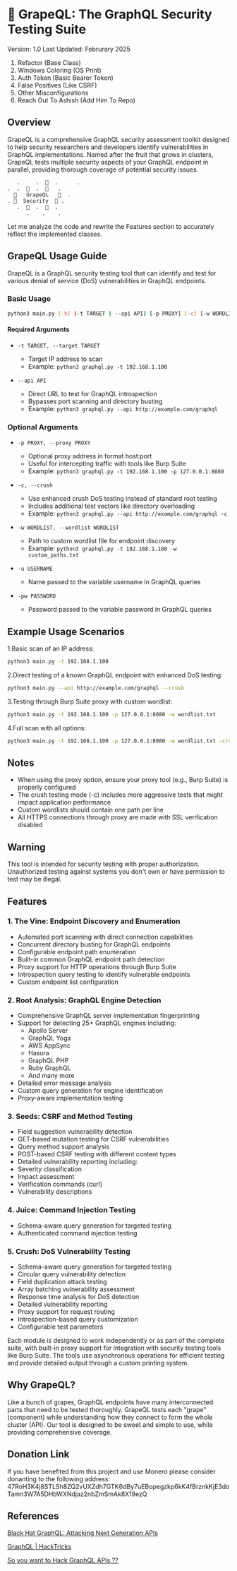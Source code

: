 # 🍇 GrapeQL: The GraphQL Security Testing Suite

Version: 1.0
Last Updated: Februrary 2025

1. Refactor (Base Class)
2. Windows Coloring (OS Print)
3. Auth Token (Basic Bearer Token)
4. False Positives (Like CSRF)
5. Other Misconfigurations
6. Reach Out To Ashish (Add Him To Repo)

## Overview

GrapeQL is a comprehensive GraphQL security assessment toolkit designed to help security researchers and developers identify vulnerabilities in GraphQL implementations. Named after the fruit that grows in clusters, GrapeQL tests multiple security aspects of your GraphQL endpoint in parallel, providing thorough coverage of potential security issues.

```ascii
   .     .  🍇  .      .
.  .  🍇  .  🍇   .    
  🍇   GrapeQL   🍇  .  
. 🍇  Security  🍇 .   
   .  🍇  .  🍇  .     
      .    .    .      
```

Let me analyze the code and rewrite the Features section to accurately reflect the implemented classes.

## GrapeQL Usage Guide

GrapeQL is a GraphQL security testing tool that can identify and test for various denial of service (DoS) vulnerabilities in GraphQL endpoints.

### Basic Usage

```bash
python3 main.py [-h] (-t TARGET | --api API) [-p PROXY] [-c] [-w WORDLIST]
```

#### Required Arguments

- `-t TARGET, --target TARGET`
  - Target IP address to scan
  - Example: `python3 graphql.py -t 192.168.1.100`

- `--api API`
  - Direct URL to test for GraphQL introspection
  - Bypasses port scanning and directory busting
  - Example: `python3 graphql.py --api http://example.com/graphql`

### Optional Arguments

- `-p PROXY, --proxy PROXY`
  - Optional proxy address in format host:port
  - Useful for intercepting traffic with tools like Burp Suite
  - Example: `python3 graphql.py -t 192.168.1.100 -p 127.0.0.1:8080`

- `-c, --crush`
  - Use enhanced crush DoS testing instead of standard root testing
  - Includes additional test vectors like directory overloading
  - Example: `python3 graphql.py --api http://example.com/graphql -c`

- `-w WORDLIST, --wordlist WORDLIST`
  - Path to custom wordlist file for endpoint discovery
  - Example: `python3 graphql.py -t 192.168.1.100 -w custom_paths.txt`

- `-u USERNAME`
  - Name passed to the variable username in GraphQL queries

- `-pw PASSWORD`
  - Password passed to the variable password in GraphQL queries


## Example Usage Scenarios

1.Basic scan of an IP address:

```bash
python3 main.py -t 192.168.1.100
```

2.Direct testing of a known GraphQL endpoint with enhanced DoS testing:

```bash
python3 main.py --api http://example.com/graphql --crush
```

3.Testing through Burp Suite proxy with custom wordlist:

```bash
python3 main.py -t 192.168.1.100 -p 127.0.0.1:8080 -w wordlist.txt
```

4.Full scan with all options:

```bash
python3 main.py -t 192.168.1.100 -p 127.0.0.1:8080 -w wordlist.txt -crush -u admin -pw changeme
```

## Notes

- When using the proxy option, ensure your proxy tool (e.g., Burp Suite) is properly configured
- The crush testing mode (-c) includes more aggressive tests that might impact application performance
- Custom wordlists should contain one path per line
- All HTTPS connections through proxy are made with SSL verification disabled

## Warning

This tool is intended for security testing with proper authorization. Unauthorized testing against systems you don't own or have permission to test may be illegal.

## Features

### 1. The Vine: Endpoint Discovery and Enumeration

- Automated port scanning with direct connection capabilities
- Concurrent directory busting for GraphQL endpoints
- Configurable endpoint path enumeration
- Built-in common GraphQL endpoint path detection
- Proxy support for HTTP operations through Burp Suite
- Introspection query testing to identify vulnerable endpoints
- Custom endpoint list configuration

### 2. Root Analysis: GraphQL Engine Detection

- Comprehensive GraphQL server implementation fingerprinting
- Support for detecting 25+ GraphQL engines including:
  - Apollo Server
  - GraphQL Yoga
  - AWS AppSync
  - Hasura
  - GraphQL PHP
  - Ruby GraphQL
  - And many more
- Detailed error message analysis
- Custom query generation for engine identification
- Proxy-aware implementation testing

### 3. Seeds: CSRF and Method Testing

- Field suggestion vulnerability detection
- GET-based mutation testing for CSRF vulnerabilities
- Query method support analysis
- POST-based CSRF testing with different content types
- Detailed vulnerability reporting including:
- Severity classification
- Impact assessment
- Verification commands (curl)
- Vulnerability descriptions

### 4. Juice: Command Injection Testing

- Schema-aware query generation for targeted testing
- Authenticated command injection testing

### 5. Crush: DoS Vulnerability Testing

- Schema-aware query generation for targeted testing
- Circular query vulnerability detection
- Field duplication attack testing
- Array batching vulnerability assessment
- Response time analysis for DoS detection
- Detailed vulnerability reporting
- Proxy support for request routing
- Introspection-based query customization
- Configurable test parameters

Each module is designed to work independently or as part of the complete suite, with built-in proxy support for integration with security testing tools like Burp Suite. The tools use asynchronous operations for efficient testing and provide detailed output through a custom printing system.

## Why GrapeQL?

Like a bunch of grapes, GraphQL endpoints have many interconnected parts that need to be tested thoroughly. GrapeQL tests each "grape" (component) while understanding how they connect to form the whole cluster (API). Our tool is designed to be sweet and simple to use, while providing comprehensive coverage.

## Donation Link

If you have benefited from this project and use Monero please consider donanting to the following address:
47RoH3K4j8STLSh8ZQ2vUXZdh7GTK6dBy7uEBopegzkp6kK4fBrznkKjE3doTamn3W7A5DHbWXNdjaz2nbZmSmAk8X19ezQ

## References

[Black Hat GraphQL: Attacking Next Generation APIs](https://www.amazon.ca/Black-Hat-GraphQL-Attacking-Generation/dp/1718502842/ref=sr_1_1?crid=2RWOVMS6ZU37K&dib=eyJ2IjoiMSJ9.zi2F-G8cD7sWGnrOzCNkvFjddnK2D59sNLYKIZ8QJK9V3QbeUo7VBlnzXEGX82jYpv1QMXAC0C_4kj4Y0MXiv3KNl53mvu7qPjJQBM0vOWgc_1Et6Jl2-P6wzubxEb1GsrPwYrpP90ANX0YhXvach8Opmb4sAG5QinlPdH111nP77cxVKPXKbnbNoWtRaF8EqDISUcmgWQncANYpzbCxe3s2_wcco0jgqCC0t5JwLcenRfLWpBZIsYPOc4ze_V7WhN2NRitIJhcRcHeD1WSjkDF6oR82x8ICn5IRe6fcyFk.bieYcTT6FhT1u0tO01xkxQlbB9LSAxe6PJE-MkhLcUM&dib_tag=se&keywords=black+hat+graphql&qid=1729479754&sprefix=blackhat+gra%2Caps%2C237&sr=8-1)

[GraphQL | HackTricks](https://book.hacktricks.xyz/network-services-pentesting/pentesting-web/graphql)

[So you want to Hack GraphQL APIs ??](https://www.youtube.com/watch?v=OOztEJu0Vts)
